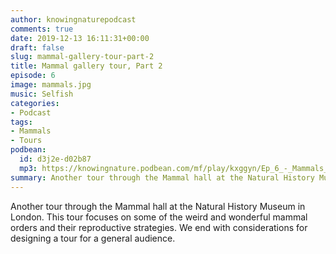 ```yaml
---
author: knowingnaturepodcast
comments: true
date: 2019-12-13 16:11:31+00:00
draft: false
slug: mammal-gallery-tour-part-2
title: Mammal gallery tour, Part 2
episode: 6
image: mammals.jpg
music: Selfish
categories:
- Podcast
tags:
- Mammals
- Tours
podbean:
  id: d3j2e-d02b87
  mp3: https://knowingnature.podbean.com/mf/play/kxggyn/Ep_6_-_Mammals_tour_pt_2.mp3
summary: Another tour through the Mammal hall at the Natural History Museum in London. Focusing on weird and wonderful mammal orders and their reproductive strategies. We end with considerations for designing a tour for a general audience.
---
```


Another tour through the Mammal hall at the Natural History Museum in London.
This tour focuses on some of the weird and wonderful mammal orders and their
reproductive strategies. We end with considerations for designing a tour for a
general audience.
